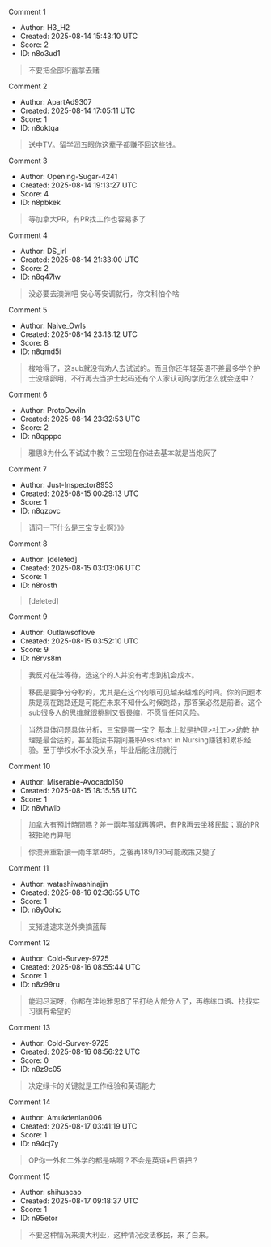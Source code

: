 Comment 1

- Author: H3_H2
- Created: 2025-08-14 15:43:10 UTC
- Score: 2
- ID: n8o3ud1

> 不要把全部积蓄拿去赌

Comment 2

- Author: ApartAd9307
- Created: 2025-08-14 17:05:11 UTC
- Score: 1
- ID: n8oktqa

> 送中TV。留学润五眼你这辈子都赚不回这些钱。

Comment 3

- Author: Opening-Sugar-4241
- Created: 2025-08-14 19:13:27 UTC
- Score: 4
- ID: n8pbkek

> 等加拿大PR，有PR找工作也容易多了

Comment 4

- Author: DS_irl
- Created: 2025-08-14 21:33:00 UTC
- Score: 2
- ID: n8q47lw

> 没必要去澳洲吧 安心等安调就行，你文科怕个啥

Comment 5

- Author: Naive_Owls
- Created: 2025-08-14 23:13:12 UTC
- Score: 8
- ID: n8qmd5i

> 梭哈得了，这sub就没有劝人去试试的。而且你还年轻英语不差最多学个护士没啥卵用，不行再去当护士起码还有个人家认可的学历怎么就会送中？

Comment 6

- Author: ProtoDeviln
- Created: 2025-08-14 23:32:53 UTC
- Score: 2
- ID: n8qpppo

> 雅思8为什么不试试中教？三宝现在你进去基本就是当炮灰了

Comment 7

- Author: Just-Inspector8953
- Created: 2025-08-15 00:29:13 UTC
- Score: 1
- ID: n8qzpvc

> 请问一下什么是三宝专业啊》》》

Comment 8

- Author: [deleted]
- Created: 2025-08-15 03:03:06 UTC
- Score: 1
- ID: n8rosth

> [deleted]

Comment 9

- Author: Outlawsoflove
- Created: 2025-08-15 03:52:10 UTC
- Score: 9
- ID: n8rvs8m

> 我反对在洼等待，选这个的人并没有考虑到机会成本。

> 移民是要争分夺秒的，尤其是在这个肉眼可见越来越难的时间。你的问题本质是现在跑路还是可能在未来不知什么时候跑路，那答案必然是前者。这个sub很多人的思维就很挑剔又很畏缩，不愿冒任何风险。

> 当然具体问题具体分析，三宝是哪一宝？
> 基本上就是护理>社工>>幼教
> 护理是最合适的，甚至能读书期间兼职Assistant in Nursing赚钱和累积经验。至于学校水不水没关系，毕业后能注册就行

Comment 10

- Author: Miserable-Avocado150
- Created: 2025-08-15 18:15:56 UTC
- Score: 1
- ID: n8vhwlb

> 加拿大有預計時間嗎？差一兩年那就再等吧，有PR再去坐移民監；真的PR被拒絕再算吧

> 你澳洲重新讀一兩年拿485，之後再189/190可能政策又變了

Comment 11

- Author: watashiwashinajin
- Created: 2025-08-16 02:36:55 UTC
- Score: 1
- ID: n8y0ohc

> 支猪速速来送外卖摘蓝莓

Comment 12

- Author: Cold-Survey-9725
- Created: 2025-08-16 08:55:44 UTC
- Score: 1
- ID: n8z99ru

> 能润尽润呀，你都在洼地雅思8了吊打绝大部分人了，再练练口语、找找实习很有希望的

Comment 13

- Author: Cold-Survey-9725
- Created: 2025-08-16 08:56:22 UTC
- Score: 0
- ID: n8z9c05

> 决定绿卡的关键就是工作经验和英语能力

Comment 14

- Author: Amukdenian006
- Created: 2025-08-17 03:41:19 UTC
- Score: 1
- ID: n94cj7y

> OP你一外和二外学的都是啥啊？不会是英语+日语把？

Comment 15

- Author: shihuacao
- Created: 2025-08-17 09:18:37 UTC
- Score: 1
- ID: n95etor

> 不要这种情况来澳大利亚，这种情况没法移民，来了白来。
